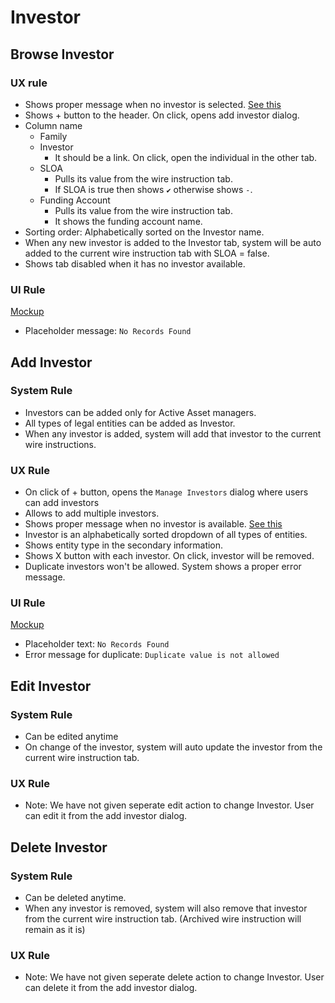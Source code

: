 # Investor

## Browse Investor

### UX rule
- Shows proper message when no investor is selected. [See this](https://drive.google.com/file/d/1ydeA8duT4EJ7abQMQp4w4Fr6_hvU9cnQ/view?usp=share_link)
- Shows + button to the header. On click, opens add investor dialog.
- Column name
    - Family
    - Investor
        - It should be a link. On click, open the individual in the other tab.
    - SLOA
        - Pulls its value from the wire instruction tab.
        - If SLOA is true then shows `✔` otherwise shows `-`.
    - Funding Account
        - Pulls its value from the wire instruction tab.
        - It shows the funding account name.
- Sorting order: Alphabetically sorted on the Investor name.
- When any new investor is added to the Investor tab, system will be auto added to the current wire instruction tab with SLOA = false.
- Shows tab disabled when it has no investor available.

### UI Rule
[Mockup](https://drive.google.com/file/d/1rnD7FtkcRHaiKHv65WHPFeMJ1UxX9Q0p/view?usp=share_link)

- Placeholder message: `No Records Found`


## Add Investor
### System Rule
- Investors can be added only for Active Asset managers.
- All types of legal entities can be added as Investor.
- When any investor is added, system will add that investor to the current wire instructions.

### UX Rule
- On click of + button, opens the `Manage Investors` dialog where users can add investors
- Allows to add multiple investors. 
- Shows proper message when no investor is available. [See this](https://drive.google.com/file/d/1xCR7nqWRWy22d0gnNDLeeO5_mm_kOx0L/view?usp=share_link)
- Investor is an alphabetically sorted dropdown of all types of entities.
- Shows entity type in the secondary information.
- Shows X button with each investor. On click, investor will be removed.
- Duplicate investors won't be allowed. System shows a proper error message.

### UI Rule
[Mockup](https://drive.google.com/file/d/1TlthBsQlj32xHZZtKrYYHxgQgzIEu3AY/view?usp=share_link)

- Placeholder text: `No Records Found`
- Error message for duplicate: `Duplicate value is not allowed`


## Edit Investor
### System Rule
- Can be edited anytime
- On change of the investor, system will auto update the investor from the current wire instruction tab.

### UX Rule
- Note: We have not given seperate edit action to change Investor. User can edit it from the add investor dialog.


## Delete Investor
### System Rule
- Can be deleted anytime.
- When any investor is removed, system will also remove that investor from the current wire instruction tab. (Archived wire instruction will remain as it is)

### UX Rule
- Note: We have not given seperate delete action to change Investor. User can delete it from the add investor dialog.




